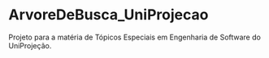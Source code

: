 # ArvoreDeBusca_UniProjecao
Projeto para a matéria de Tópicos Especiais em Engenharia de Software do UniProjeção.
